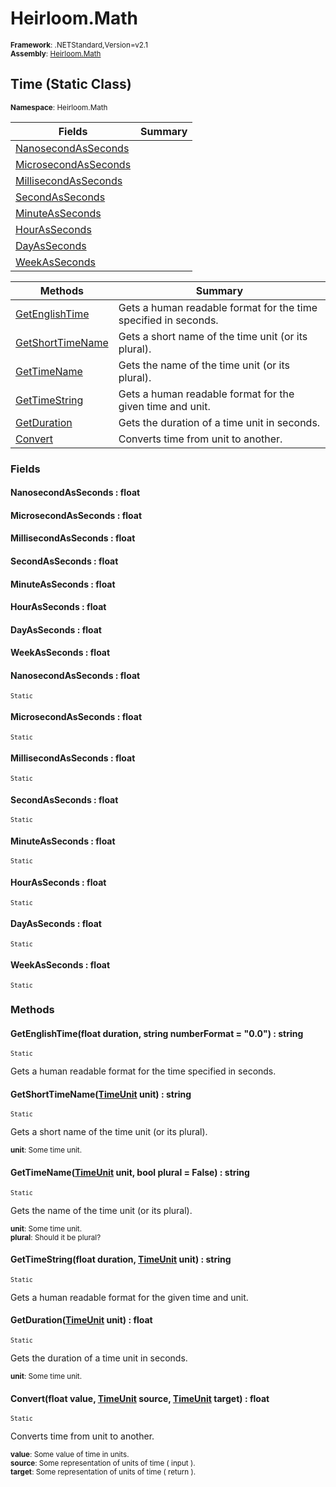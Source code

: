 # Heirloom.Math

<small>**Framework**: .NETStandard,Version=v2.1</small>  
<small>**Assembly**: [Heirloom.Math](../Heirloom.Math/Heirloom.Math.md)</small>  

## Time (Static Class)
<small>**Namespace**: Heirloom.Math</small>  

| Fields                               | Summary |
|--------------------------------------|---------|
| [NanosecondAsSeconds](#NANAB7C80EF)  |         |
| [MicrosecondAsSeconds](#MICF645D1B3) |         |
| [MillisecondAsSeconds](#MIL5A8D1158) |         |
| [SecondAsSeconds](#SEC7D61D6C5)      |         |
| [MinuteAsSeconds](#MINA84AD1C3)      |         |
| [HourAsSeconds](#HOUA85F810D)        |         |
| [DayAsSeconds](#DAYF9EF09CD)         |         |
| [WeekAsSeconds](#WEECE3141C9)        |         |

| Methods                          | Summary                                                         |
|----------------------------------|-----------------------------------------------------------------|
| [GetEnglishTime](#GET6BFD015B)   | Gets a human readable format for the time specified in seconds. |
| [GetShortTimeName](#GET394CEAF5) | Gets a short name of the time unit (or its plural).             |
| [GetTimeName](#GET83E3260B)      | Gets the name of the time unit (or its plural).                 |
| [GetTimeString](#GET61852783)    | Gets a human readable format for the given time and unit.       |
| [GetDuration](#GET6B270B02)      | Gets the duration of a time unit in seconds.                    |
| [Convert](#CON27782F2F)          | Converts time from unit to another.                             |

### Fields

#### <a name="NANAB7C80EF"></a>NanosecondAsSeconds : float

#### <a name="MICF645D1B3"></a>MicrosecondAsSeconds : float

#### <a name="MIL5A8D1158"></a>MillisecondAsSeconds : float

#### <a name="SEC7D61D6C5"></a>SecondAsSeconds : float

#### <a name="MINA84AD1C3"></a>MinuteAsSeconds : float

#### <a name="HOUA85F810D"></a>HourAsSeconds : float

#### <a name="DAYF9EF09CD"></a>DayAsSeconds : float

#### <a name="WEECE3141C9"></a>WeekAsSeconds : float

#### <a name="NANAB7C80EF"></a>NanosecondAsSeconds : float
<small>`Static`</small>

#### <a name="MICF645D1B3"></a>MicrosecondAsSeconds : float
<small>`Static`</small>

#### <a name="MIL5A8D1158"></a>MillisecondAsSeconds : float
<small>`Static`</small>

#### <a name="SEC7D61D6C5"></a>SecondAsSeconds : float
<small>`Static`</small>

#### <a name="MINA84AD1C3"></a>MinuteAsSeconds : float
<small>`Static`</small>

#### <a name="HOUA85F810D"></a>HourAsSeconds : float
<small>`Static`</small>

#### <a name="DAYF9EF09CD"></a>DayAsSeconds : float
<small>`Static`</small>

#### <a name="WEECE3141C9"></a>WeekAsSeconds : float
<small>`Static`</small>

### Methods

#### <a name="GET6BFD015B"></a>GetEnglishTime(float duration, string numberFormat = "0.0") : string
<small>`Static`</small>

Gets a human readable format for the time specified in seconds.


#### <a name="GET394CEAF5"></a>GetShortTimeName([TimeUnit](Heirloom.Math.TimeUnit.md) unit) : string
<small>`Static`</small>

Gets a short name of the time unit (or its plural).

<small>**unit**: <param name="unit">Some time unit.</param></small>  

#### <a name="GET83E3260B"></a>GetTimeName([TimeUnit](Heirloom.Math.TimeUnit.md) unit, bool plural = False) : string
<small>`Static`</small>

Gets the name of the time unit (or its plural).

<small>**unit**: <param name="unit">Some time unit.</param></small>  
<small>**plural**: <param name="plural">Should it be plural?</param></small>  

#### <a name="GET61852783"></a>GetTimeString(float duration, [TimeUnit](Heirloom.Math.TimeUnit.md) unit) : string
<small>`Static`</small>

Gets a human readable format for the given time and unit.


#### <a name="GET6B270B02"></a>GetDuration([TimeUnit](Heirloom.Math.TimeUnit.md) unit) : float
<small>`Static`</small>

Gets the duration of a time unit in seconds.

<small>**unit**: <param name="unit">Some time unit.</param></small>  

#### <a name="CON27782F2F"></a>Convert(float value, [TimeUnit](Heirloom.Math.TimeUnit.md) source, [TimeUnit](Heirloom.Math.TimeUnit.md) target) : float
<small>`Static`</small>

Converts time from unit to another.

<small>**value**: <param name="value"> Some value of time in <paramref name="source" /> units. </param></small>  
<small>**source**: <param name="source"> Some representation of units of time ( input ). </param></small>  
<small>**target**: <param name="target"> Some representation of units of time ( return ). </param></small>  

